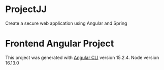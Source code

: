 # ProjectJJ
Create a secure web application using Angular and Spring

# Frontend Angular Project
This project was generated with [Angular CLI](https://github.com/angular/angular-cli) version 15.2.4.
Node version 16.13.0
